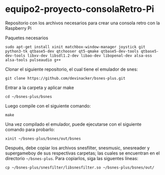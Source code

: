 # equipo2-proyecto-consolaRetro-Pi
 Repositorio con los archivos necesarios para crear una consola retro con la Raspberry Pi

Paquetes necesarios

<pre><code>sudo apt-get install xinit matchbox-window-manager joystick git python3-tk qtbase5-dev qtchooser qt5-qmake qtbase5-dev-tools qtbase5-dev-tools libxv-dev libsdl1.2-dev libao-dev libopenal-dev alsa-oss alsa-tools pulseaudio g++</code></pre>

Clonar el siguiente repositorio, el cual tiene el emulador de snes:

<pre><code>git clone https://github.com/devinacker/bsnes-plus.git</code></pre>

Entrar a la carpeta y aplicar make

<pre><code>cd ~/bsnes-plus/bsnes</code></pre>

Luego compile con el siguiente comando:
<pre><code>make</code></pre>

Una vez compilado el emulador, puede ejecutarse con el siguiente comando para probarlo:
<pre><code>xinit ~/bsnes-plus/bsnes/out/bsnes</code></pre>

Después, debe copiar los archivos snesfilter, snesmusic, snesreader y supergameboy de sus respectivas carpetas; las cuales se encuentran en el directorio <code>~/bsnes-plus</code>. Para copiarlos, siga las siguentes líneas:
<pre><code>cp ~/bsnes-plus/snesfilter/libsnesfilter.so ~/bsnes-plus/bsnes/out/</code></pre>
<pre><code></code></pre>
<pre><code></code></pre>

<pre><code></code></pre>
